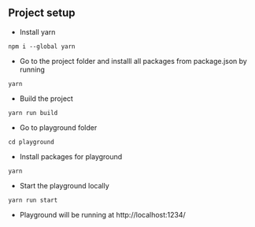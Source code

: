 ## Project setup

- Install yarn

```
npm i --global yarn
```

- Go to the project folder and installl all packages from package.json by running

```
yarn
```

- Build the project

```
yarn run build
```

- Go to playground folder

```
cd playground
```

- Install packages for playground

```
yarn
```

- Start the playground locally

```
yarn run start
```

- Playground will be running at http://localhost:1234/
